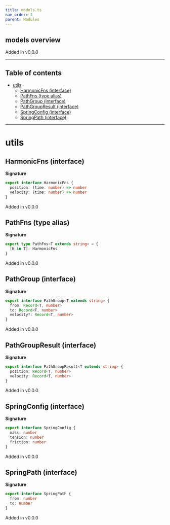 ```yaml
---
title: models.ts
nav_order: 3
parent: Modules
---
```


## models overview

Added in v0.0.0

---

<h2 class="text-delta">Table of contents</h2>

- [utils](#utils)
  - [HarmonicFns (interface)](#harmonicfns-interface)
  - [PathFns (type alias)](#pathfns-type-alias)
  - [PathGroup (interface)](#pathgroup-interface)
  - [PathGroupResult (interface)](#pathgroupresult-interface)
  - [SpringConfig (interface)](#springconfig-interface)
  - [SpringPath (interface)](#springpath-interface)

---

# utils

## HarmonicFns (interface)

**Signature**

```ts
export interface HarmonicFns {
  position: (time: number) => number
  velocity: (time: number) => number
}
```

Added in v0.0.0

## PathFns (type alias)

**Signature**

```ts
export type PathFns<T extends string> = {
  [K in T]: HarmonicFns
}
```

Added in v0.0.0

## PathGroup (interface)

**Signature**

```ts
export interface PathGroup<T extends string> {
  from: Record<T, number>
  to: Record<T, number>
  velocity?: Record<T, number>
}
```

Added in v0.0.0

## PathGroupResult (interface)

**Signature**

```ts
export interface PathGroupResult<T extends string> {
  position: Record<T, number>
  velocity: Record<T, number>
}
```

Added in v0.0.0

## SpringConfig (interface)

**Signature**

```ts
export interface SpringConfig {
  mass: number
  tension: number
  friction: number
}
```

Added in v0.0.0

## SpringPath (interface)

**Signature**

```ts
export interface SpringPath {
  from: number
  to: number
}
```

Added in v0.0.0
